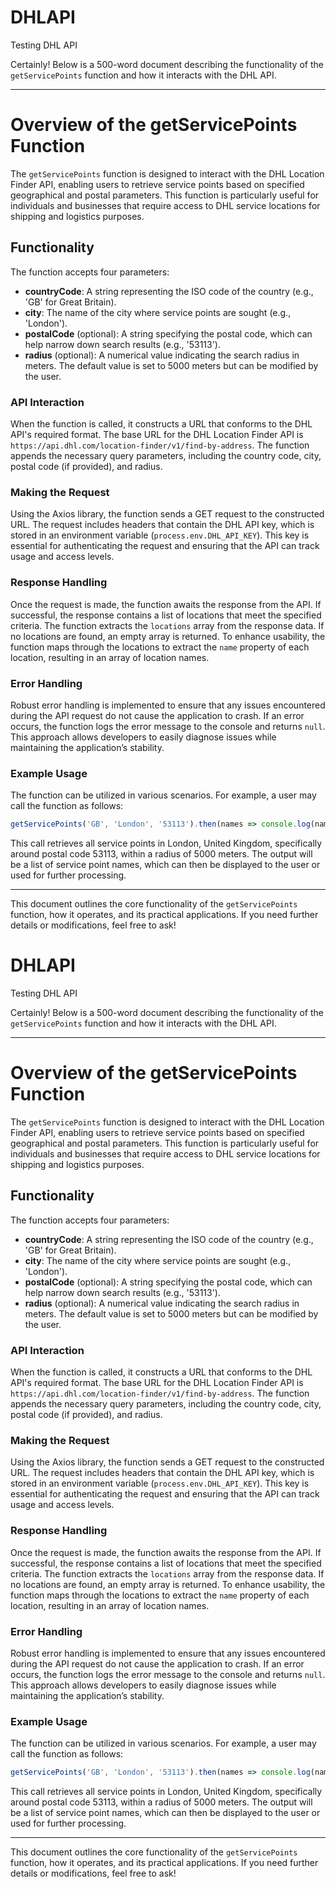 # DHLAPI
Testing DHL API

Certainly! Below is a 500-word document describing the functionality of the `getServicePoints` function and how it interacts with the DHL API.

---

# Overview of the getServicePoints Function

The `getServicePoints` function is designed to interact with the DHL Location Finder API, enabling users to retrieve service points based on specified geographical and postal parameters. This function is particularly useful for individuals and businesses that require access to DHL service locations for shipping and logistics purposes. 

## Functionality

The function accepts four parameters:
- **countryCode**: A string representing the ISO code of the country (e.g., 'GB' for Great Britain).
- **city**: The name of the city where service points are sought (e.g., 'London').
- **postalCode** (optional): A string specifying the postal code, which can help narrow down search results (e.g., '53113').
- **radius** (optional): A numerical value indicating the search radius in meters. The default value is set to 5000 meters but can be modified by the user.

### API Interaction

When the function is called, it constructs a URL that conforms to the DHL API's required format. The base URL for the DHL Location Finder API is `https://api.dhl.com/location-finder/v1/find-by-address`. The function appends the necessary query parameters, including the country code, city, postal code (if provided), and radius.

### Making the Request

Using the Axios library, the function sends a GET request to the constructed URL. The request includes headers that contain the DHL API key, which is stored in an environment variable (`process.env.DHL_API_KEY`). This key is essential for authenticating the request and ensuring that the API can track usage and access levels.

### Response Handling

Once the request is made, the function awaits the response from the API. If successful, the response contains a list of locations that meet the specified criteria. The function extracts the `locations` array from the response data. If no locations are found, an empty array is returned. To enhance usability, the function maps through the locations to extract the `name` property of each location, resulting in an array of location names.

### Error Handling

Robust error handling is implemented to ensure that any issues encountered during the API request do not cause the application to crash. If an error occurs, the function logs the error message to the console and returns `null`. This approach allows developers to easily diagnose issues while maintaining the application’s stability.

### Example Usage

The function can be utilized in various scenarios. For example, a user may call the function as follows:
```javascript
getServicePoints('GB', 'London', '53113').then(names => console.log(names));
```
This call retrieves all service points in London, United Kingdom, specifically around postal code 53113, within a radius of 5000 meters. The output will be a list of service point names, which can then be displayed to the user or used for further processing.


--- 

This document outlines the core functionality of the `getServicePoints` function, how it operates, and its practical applications. If you need further details or modifications, feel free to ask!
# DHLAPI
Testing DHL API

Certainly! Below is a 500-word document describing the functionality of the `getServicePoints` function and how it interacts with the DHL API.

---

# Overview of the getServicePoints Function

The `getServicePoints` function is designed to interact with the DHL Location Finder API, enabling users to retrieve service points based on specified geographical and postal parameters. This function is particularly useful for individuals and businesses that require access to DHL service locations for shipping and logistics purposes. 

## Functionality

The function accepts four parameters:
- **countryCode**: A string representing the ISO code of the country (e.g., 'GB' for Great Britain).
- **city**: The name of the city where service points are sought (e.g., 'London').
- **postalCode** (optional): A string specifying the postal code, which can help narrow down search results (e.g., '53113').
- **radius** (optional): A numerical value indicating the search radius in meters. The default value is set to 5000 meters but can be modified by the user.

### API Interaction

When the function is called, it constructs a URL that conforms to the DHL API's required format. The base URL for the DHL Location Finder API is `https://api.dhl.com/location-finder/v1/find-by-address`. The function appends the necessary query parameters, including the country code, city, postal code (if provided), and radius.

### Making the Request

Using the Axios library, the function sends a GET request to the constructed URL. The request includes headers that contain the DHL API key, which is stored in an environment variable (`process.env.DHL_API_KEY`). This key is essential for authenticating the request and ensuring that the API can track usage and access levels.

### Response Handling

Once the request is made, the function awaits the response from the API. If successful, the response contains a list of locations that meet the specified criteria. The function extracts the `locations` array from the response data. If no locations are found, an empty array is returned. To enhance usability, the function maps through the locations to extract the `name` property of each location, resulting in an array of location names.

### Error Handling

Robust error handling is implemented to ensure that any issues encountered during the API request do not cause the application to crash. If an error occurs, the function logs the error message to the console and returns `null`. This approach allows developers to easily diagnose issues while maintaining the application’s stability.

### Example Usage

The function can be utilized in various scenarios. For example, a user may call the function as follows:
```javascript
getServicePoints('GB', 'London', '53113').then(names => console.log(names));
```
This call retrieves all service points in London, United Kingdom, specifically around postal code 53113, within a radius of 5000 meters. The output will be a list of service point names, which can then be displayed to the user or used for further processing.


--- 

This document outlines the core functionality of the `getServicePoints` function, how it operates, and its practical applications. If you need further details or modifications, feel free to ask!
